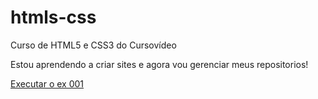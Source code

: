 # htmls-css
 Curso de HTML5 e CSS3 do Cursovídeo

 Estou aprendendo a criar sites e agora vou gerenciar meus repositorios!

<a href="https://mariaclaraanacleto.github.io/HTML-CSS/Exercicios/ex001/" target="_blank">Executar o ex 001</a>